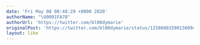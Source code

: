 ```yaml
---
date: 'Fri May 08 08:48:29 +0000 2020'
authorName: "\U0001FA78"
authorUrl: 'https://twitter.com/bl00dymarie'
originalPost: 'https://twitter.com/bl00dymarie/status/1258680159013609472'
layout: like
---
```

